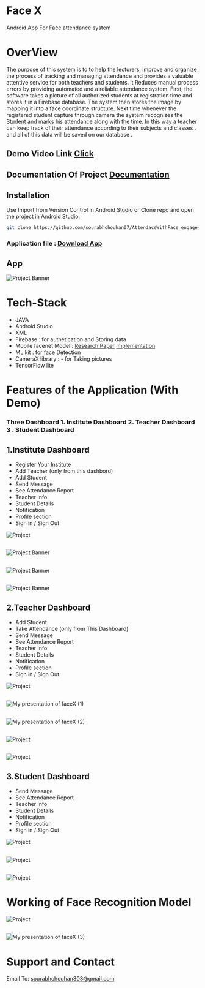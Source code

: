 # Face X 
 Android App For Face attendance system 

# OverView
The purpose of this system is to to help the lecturers, improve and organize the process of tracking and managing attendance  and provides a valuable attentive 
service for both teachers and students. it Reduces manual process errors by providing automated and a reliable attendance system.
First, the software takes a picture of all authorized students at registration time and stores it in a Firebase database. The system then stores the image by mapping it into a face coordinate structure. Next time whenever the registered student capture through camera the system recognizes the Student and marks his attendance along with the time. In this way a teacher can keep track of their attendance according to their subjects and classes . and all of this data will be saved on our database .

## Demo Video Link   [Click](https://www.youtube.com/watch?v=NusSxQCQEas)
## Documentation Of Project [Documentation](https://docs.google.com/presentation/d/1mIHfzW5_sc6rj06ncF3qHKMyt3bG6so4/edit?usp=sharing&ouid=103183354087582171419&rtpof=true&sd=true)


## Installation

Use Import from Version Control in Android Studio or Clone repo and open the project in Android Studio.

```bash
git clone https://github.com/sourabhchouhan07/AttendaceWithFace_engage-22.git
```

### Application file : [Download App](https://drive.google.com/file/d/1CATpGVKS2fm7hz74bIyOCmfQQCDjFk7i/view?usp=sharing)



## App

![Project Banner](https://github.com/sourabhchouhan07/AttendaceWithFace_engage-22/blob/master/Snapshot/1.png)

# Tech-Stack
* JAVA
* Android Studio
* XML
* Firebase : for authetication and Storing data
* Mobile facenet Model : [Research Paper](https://arxiv.org/ftp/arxiv/papers/1804/1804.07573.pdf) [Implementation](https://github.com/sirius-ai/MobileFaceNet_TF)
* ML kit : for face Detection
* CameraX library : - for Taking pictures
* TensorFlow lite

<!-- <img src="https://github.com/sourabhchouhan07/AttendaceWithFace_engage-22/blob/master/Snapshot/1.png" alt="youtube-icon" width="50px"> -->

# Features of the Application (With Demo)

###  Three Dashboard 1. Institute Dashboard 2. Teacher Dashboard 3 . Student Dashboard 
 ## 1.Institute Dashboard
 * Register Your Institute 
 * Add Teacher (only from this dashbord)
 * Add Student
 * Send Message
 * See Attendance Report 
 * Teacher Info
 * Student Details
 * Notification
 * Profile section
 * Sign in / Sign Out

![Project ](https://github.com/sourabhchouhan07/AttendaceWithFace_engage-22/blob/master/Snapshot/9.png)
##
![Project Banner](https://github.com/sourabhchouhan07/AttendaceWithFace_engage-22/blob/master/Snapshot/10.png)
##
![Project Banner](https://github.com/sourabhchouhan07/AttendaceWithFace_engage-22/blob/master/Snapshot/11.png)
##
![Project Banner](https://github.com/sourabhchouhan07/AttendaceWithFace_engage-22/blob/master/Snapshot/12.png)

## 2.Teacher Dashboard

 * Add Student
 * Take Attendance (only from This Dashboard)
 * Send Message
 * See Attendance Report 
 * Teacher Info
 * Student Details
 * Notification
 * Profile section
 * Sign in / Sign Out


![Project ](https://github.com/sourabhchouhan07/AttendaceWithFace_engage-22/blob/master/Snapshot/13.png)
##
![My presentation of faceX (1)](https://user-images.githubusercontent.com/96463496/170296501-e9977dc2-b95c-4b2e-b5b1-cd6f9b027bdd.gif)
##
![My presentation of faceX (2)](https://user-images.githubusercontent.com/96463496/170297649-4b1b9135-091c-4398-ac98-d951fd5beb6d.gif)
##

![Project ](https://github.com/sourabhchouhan07/AttendaceWithFace_engage-22/blob/master/Snapshot/18.png)
##
![Project ](https://github.com/sourabhchouhan07/AttendaceWithFace_engage-22/blob/master/Snapshot/19.png)

 ## 3.Student Dashboard

 * Send Message
 * See Attendance Report 
 * Teacher Info
 * Student Details
 * Notification
 * Profile section
 * Sign in / Sign Out

![Project ](https://github.com/sourabhchouhan07/AttendaceWithFace_engage-22/blob/master/Snapshot/15.png)
##
![Project ](https://github.com/sourabhchouhan07/AttendaceWithFace_engage-22/blob/master/Snapshot/16.png)
##
![Project ](https://github.com/sourabhchouhan07/AttendaceWithFace_engage-22/blob/master/Snapshot/17.png)
##

# Working of Face Recognition Model

![Project ](https://github.com/sourabhchouhan07/AttendaceWithFace_engage-22/blob/master/Snapshot/4.png)
##
![My presentation of faceX (3)](https://user-images.githubusercontent.com/96463496/170301793-522298e8-9b7e-4173-b9cb-1e5ca8ec8650.gif)



###

# Support and Contact 

Email To: sourabhchouhan803@gmail.com




